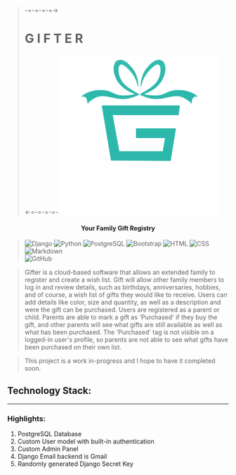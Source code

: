 >-=-=-=-=->   <h1>G I F T E R</h1>   <-=-=-=-=- ![Custom Django Admin](static/images/gifter.png)


<h4 align="center">Your Family Gift Registry</h4>

> ![Django](https://img.shields.io/badge/Django-092E20?style=for-the-badge&logo=django&logoColor=green)
![Python](https://img.shields.io/badge/Python-FFD43B?style=for-the-badge&logo=python&logoColor=blue)
![PostgreSQL](https://img.shields.io/badge/PostgreSQL-316192?style=for-the-badge&logo=postgresql&logoColor=white)
![Bootstrap](https://img.shields.io/badge/Bootstrap-563D7C?style=for-the-badge&logo=bootstrap&logoColor=white)
![HTML](https://img.shields.io/badge/HTML5-E34F26?style=for-the-badge&logo=html5&logoColor=white)
![CSS](https://img.shields.io/badge/CSS3-1572B6?style=for-the-badge&logo=css3&logoColor=white)
![Markdown](https://img.shields.io/badge/Markdown-000000?style=for-the-badge&logo=markdown&logoColor=white)  
![GitHub](https://img.shields.io/badge/GitHub-100000?style=for-the-badge&logo=github&logoColor=white)



> Gifter is a cloud-based software that allows an extended family to register and create a wish list.  Gift will allow other family members to log in and review details, such as birthdays, anniversaries, hobbies, and of course, a wish list of gifts they would like to receive.  Users can add details like color, size and quantity, as well as a description and were the gift can be purchased.  Users are registered as a parent or child.  Parents are able to mark a gift as 'Purchased' if they buy the gift, and other parents will see what gifts are still available as well as what has been purchased.  The 'Purchased' tag is not visible on a logged-in user's profile, so parents are not able to see what gifts have been purchased on their own list.

> This project is a work in-progress and I hope to have it completed soon.

## Technology Stack:



___


### Highlights:
1. PostgreSQL Database
2. Custom User model with built-in authentication
3. Custom Admin Panel
4. Django Email backend is Gmail
5. Randomly generated Django Secret Key

